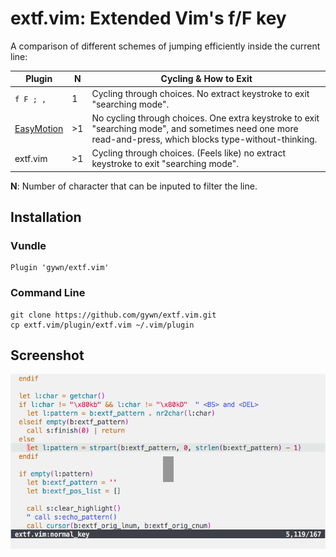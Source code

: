 # extf.vim: Extended Vim's f/F key

A comparison of different schemes of jumping efficiently inside the current line:

| Plugin | N | Cycling & How to Exit | 
| --------- | --------- | --------- | 
| `f F ; ,` | 1 | Cycling through choices. No extract keystroke to exit "searching mode". | 
| [EasyMotion](https://github.com/easymotion/vim-easymotion) | >1 | No cycling through choices. One extra keystroke to exit "searching mode", and sometimes need one more read-and-press, which blocks type-without-thinking. | 
| extf.vim | >1 | Cycling through choices. (Feels like) no extract keystroke to exit "searching mode". | 

__N__: Number of character that can be inputed to filter the line.

## Installation

### Vundle

    Plugin 'gywn/extf.vim'

### Command Line

    git clone https://github.com/gywn/extf.vim.git
    cp extf.vim/plugin/extf.vim ~/.vim/plugin

## Screenshot

<div align="center">
<img src="https://raw.githubusercontent.com/gywn/extf.vim/images/showcase_1.gif"/>
</div>
